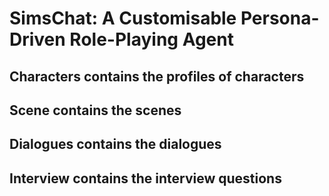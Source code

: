 # SimsChat: A Customisable Persona-Driven Role-Playing Agent

## Characters  contains the profiles of characters
## Scene contains the scenes
## Dialogues contains the dialogues
## Interview contains the interview questions


